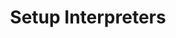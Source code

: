 ---
sidebar_position: 2
title: "Setup Interpreters"
sidebar_label: "Setup Interpreters"
description: "Configure language interpreters in Alpine Linux environments - install Python, Node.js, Ruby, PHP, manage runtime environments, and set up scripting languages."
keywords:
  - "alpine interpreters"
  - "python nodejs"
  - "ruby php"
  - "runtime environments"
  - "scripting languages"
tags:
  - alpine
  - interpreters
  - python
  - nodejs
  - runtime-environments
slug: /linux/alpine/software/development-tools/setup-interpreters
---